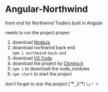 # Angular-Northwind

front end for Northwind Traders built in Angular

needs to run the project proper:
1. download <a href="https://nodejs.org/en/download/">NodeJs</a>
2. download northwind back end <br/>
`npm i northwind-back-end`
3. download <a href="https://code.visualstudio.com/download">VS Code</a>
4. download the project by <a href="https://github.com/odaiwa/Angular-Northwind.git">Cloning it</a>
5. `npm i` to download the node_modules
6. `npm start` to start the project

don't forget to star the project ( ͡ ͡° ͜ ʖ ͡ ͡°)
\╭☞  ⭐


